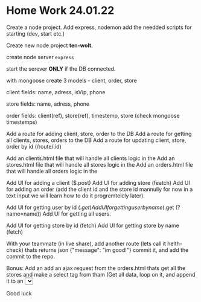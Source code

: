 # Home Work 24.01.22
Create a node project.
Add express, nodemon add the needded scripts for starting (dev, start etc.)

Create new node project **ten-wolt**.

create node server `express`

start the serever **ONLY** if the DB connected.

with mongoose create 3 models - client, order, store

client fields:
name, adress, isVip, phone

store fields:
name, adress, phone

order fields:
client(ref), store(ref), timestemp, store (check mongoose timestemps)

Add a route for adding client, store, order to the DB
Add a route for getting all clients, stores, orders to the DB
Add a route for updating client, store, order by id (/route/:id)

Add an clients.html file that will handle all clients logic in the
Add an stores.html file that will handle all stores logic in the
Add an orders.html file that will handle all orders logic in the

Add UI for adding a client ($.post)
Add UI for adding store (featch)
Add UI for adding an order (add the client id and the store id mannully for now in a text input
we will learn how to do it progremtelcly later).

Add UI for getting user by id ($.get)
Add UI for getting user by name ($.get (?name=name))
Add UI for getting all users.

Add UI for getting store by id (fetch)
Add UI for getting store by name (fetch)

With your teammate (in live share), add another route (lets call it helth-check) thats returns json
{"message": "im good!"} commit it, and add the commit to the repo.

Bonus:
Add an add an ajax request from the orders.html thats get all the stores and make a select tag from tham
(Get all data, loop on it, and append it to an <select> as an option)
https://stackoverflow.com/a/171007/1928647

Good luck
